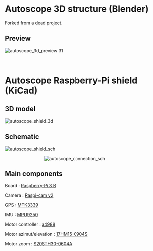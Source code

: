 # Autoscope 3D structure (Blender)

Forked from a dead project.

## Preview

![autoscope_3d_preview](https://raw.githubusercontent.com/thibaudledo/Autoscope/hardware/3D_Blender/3D.png)
31

<br>

# Autoscope Raspberry-Pi shield (KiCad)

## 3D model

![autoscope_shield_3d](https://raw.githubusercontent.com/thibaudledo/Autoscope/hardware/PCB_Kicad/3D/3.png)

## Schematic

![autoscope_shield_sch](https://raw.githubusercontent.com/thibaudledo/Autoscope/hardware/PCB_Kicad/sch.png)

&nbsp;&nbsp;&nbsp;&nbsp;&nbsp;&nbsp;&nbsp;&nbsp;&nbsp;&nbsp;&nbsp;&nbsp;&nbsp;&nbsp;&nbsp;&nbsp;&nbsp;&nbsp;&nbsp;&nbsp;&nbsp;&nbsp;&nbsp;&nbsp;&nbsp;&nbsp;&nbsp;&nbsp;&nbsp;&nbsp;&nbsp;&nbsp;![autoscope_connection_sch](https://raw.githubusercontent.com/thibaudledo/Autoscope/latex/Compte%20Rendu%206/Figures/M2-connection.svg?sanitize=true)

## Main components

Board : [Raspberry-Pi 3 B](https://www.raspberrypi.org/products/raspberry-pi-3-model-b/)

Camera : [Raspi-cam v2](https://www.raspberrypi.org/products/camera-module-v2/)

GPS : [MTK3339](https://www.adafruit.com/product/746)

IMU : [MPU9250](https://www.sparkfun.com/products/13762)

Motor controller : [a4988](https://www.pololu.com/product/1182)

Motor azimut/elevation : [17HM15-0904S](https://www.gotronic.fr/art-moteur-17hm15-0904s-23049.htm)

Motor zoom : [S20STH30-0604A](https://www.gotronic.fr/art-moteur-s20sth30-0604a-23045.htm)


